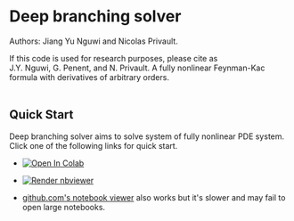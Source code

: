 # Deep branching solver
Authors: Jiang Yu Nguwi and Nicolas Privault.

If this code is used for research purposes, please cite as \
J.Y. Nguwi, G. Penent, and N. Privault.
A fully nonlinear Feynman-Kac formula with derivatives of arbitrary orders.
<br/><br/>

## Quick Start
Deep branching solver aims to solve system of fully nonlinear PDE system.
Click one of the following links for quick start.

* <a href="https://colab.research.google.com/github/nguwijy/coding_trees/blob/master/main.ipynb" target="_parent"><img src="https://colab.research.google.com/assets/colab-badge.svg" alt="Open In Colab"/></a>

* <a href="https://nbviewer.org/github/nguwijy/coding_trees/blob/main/main.ipynb"><img src="https://raw.githubusercontent.com/jupyter/design/master/logos/Badges/nbviewer_badge.svg" alt="Render nbviewer" /></a>

* [github.com's notebook viewer](https://github.com/nguwijy/coding_trees/blob/main/main.ipynb) also works but it's slower and may fail to open large notebooks.
